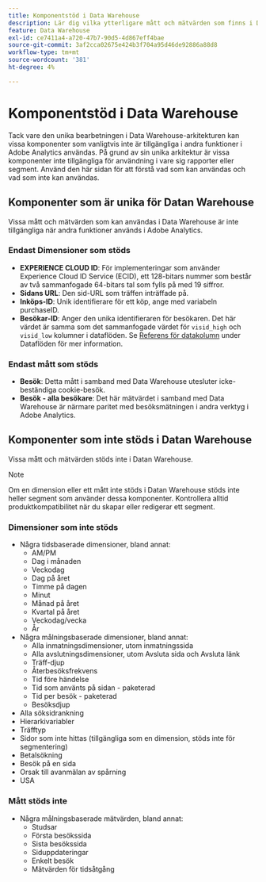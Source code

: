 ```yaml
---
title: Komponentstöd i Data Warehouse
description: Lär dig vilka ytterligare mått och mätvärden som finns i Datan Warehouse och vad som inte stöds.
feature: Data Warehouse
exl-id: ce7411a4-a720-47b7-90d5-4d867eff4bae
source-git-commit: 3af2cca02675e424b3f704a95d46de92886a88d8
workflow-type: tm+mt
source-wordcount: '381'
ht-degree: 4%

---
```


# Komponentstöd i Data Warehouse

Tack vare den unika bearbetningen i Data Warehouse-arkitekturen kan vissa komponenter som vanligtvis inte är tillgängliga i andra funktioner i Adobe Analytics användas. På grund av sin unika arkitektur är vissa komponenter inte tillgängliga för användning i vare sig rapporter eller segment. Använd den här sidan för att förstå vad som kan användas och vad som inte kan användas.

## Komponenter som är unika för Datan Warehouse

Vissa mått och mätvärden som kan användas i Data Warehouse är inte tillgängliga när andra funktioner används i Adobe Analytics.

### Endast Dimensioner som stöds

* **EXPERIENCE CLOUD ID**: För implementeringar som använder Experience Cloud ID Service (ECID), ett 128-bitars nummer som består av två sammanfogade 64-bitars tal som fylls på med 19 siffror.
* **Sidans URL**: Den sid-URL som träffen inträffade på.
* **Inköps-ID**: Unik identifierare för ett köp, ange med variabeln purchaseID.
* **Besökar-ID**: Anger den unika identifieraren för besökaren. Det här värdet är samma som det sammanfogade värdet för `visid_high` och `visid_low` kolumner i dataflöden. Se [Referens för datakolumn](../analytics-data-feed/c-df-contents/datafeeds-reference.md) under Dataflöden för mer information.

### Endast mått som stöds

* **Besök**: Detta mått i samband med Data Warehouse utesluter icke-beständiga cookie-besök.
* **Besök - alla besökare**: Det här mätvärdet i samband med Data Warehouse är närmare paritet med besöksmätningen i andra verktyg i Adobe Analytics.

## Komponenter som inte stöds i Datan Warehouse

Vissa mått och mätvärden stöds inte i Datan Warehouse.

>[!NOTE]
>
>Om en dimension eller ett mått inte stöds i Datan Warehouse stöds inte heller segment som använder dessa komponenter. Kontrollera alltid produktkompatibilitet när du skapar eller redigerar ett segment.

### Dimensioner som inte stöds

* Några tidsbaserade dimensioner, bland annat:
   * AM/PM
   * Dag i månaden
   * Veckodag
   * Dag på året
   * Timme på dagen
   * Minut
   * Månad på året
   * Kvartal på året
   * Veckodag/vecka
   * År
* Några målningsbaserade dimensioner, bland annat:
   * Alla inmatningsdimensioner, utom inmatningssida
   * Alla avslutningsdimensioner, utom Avsluta sida och Avsluta länk
   * Träff-djup
   * Återbesöksfrekvens
   * Tid före händelse
   * Tid som använts på sidan - paketerad
   * Tid per besök - paketerad
   * Besöksdjup
* Alla söksidrankning
* Hierarkivariabler
* Träfftyp
* Sidor som inte hittas (tillgängliga som en dimension, stöds inte för segmentering)
* Betalsökning
* Besök på en sida
* Orsak till avanmälan av spårning
* USA

### Mått stöds inte

* Några målningsbaserade mätvärden, bland annat:
   * Studsar
   * Första besökssida
   * Sista besökssida
   * Siduppdateringar
   * Enkelt besök
   * Mätvärden för tidsåtgång
